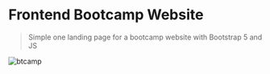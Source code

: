 # Frontend Bootcamp Website

> Simple one landing page for a bootcamp website with Bootstrap 5 and JS

![btcamp](https://github.com/LEO0331/Projects_Leetcode/blob/main/Bootcamp-website/btcamp.png)
